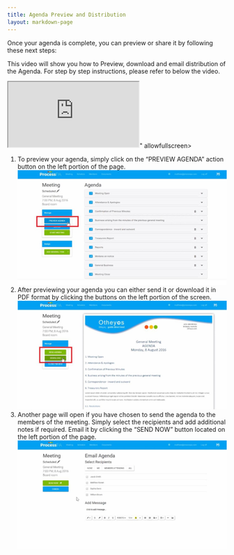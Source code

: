 ```yaml
---
title: Agenda Preview and Distribution
layout: markdown-page
---
```

Once your agenda is complete, you can preview or share it by following these next steps: 

This video will show you how to Preview, download and email distribution of the Agenda. For step by step instructions, please refer to below the video.

<div class="container my-5">
    <div class="embed-responsive embed-responsive-16by9">
        <iframe class="embed-responsive-item" src="https://www.youtube.com/embed/U-M2uV7-I08" allowfullscreen></iframe>" allowfullscreen></iframe>
    </div>
</div>

  1. To preview your agenda, simply click on the “PREVIEW AGENDA” action button on the left portion of the page.  
    <img class="img-fluid" src="/content/pages/help/clip_image002-2.jpg" />
  2. After previewing your agenda you can either send it or download it in PDF format by clicking the buttons on the left portion of the screen.  
    <img class="img-fluid" src="/content/pages/help/clip_image004-2.jpg" />
  3. Another page will open if you have chosen to send the agenda to the members of the meeting. Simply select the recipients and add additional notes if required. Email it by clicking the “SEND NOW” button located on the left portion of the page.  
    <img class="img-fluid" src="/content/pages/help/clip_image006-2.jpg" />
